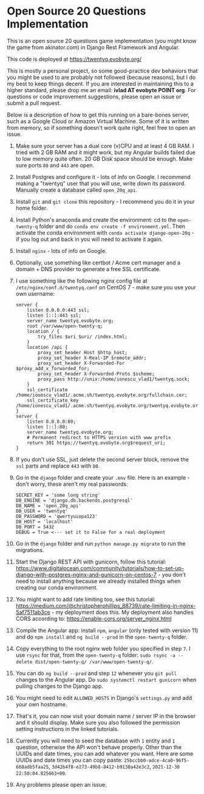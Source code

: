 # Open Source 20 Questions Implementation

This is an open source 20 questions game implementation (you might know the game from akinator.com) in Django Rest Framework and Angular. 

This code is deployed at https://twentyq.evobyte.org/

This is mostly a personal project, so some good-practice dev behaviors that you might be used to are probably not followed (because reasons), but I do my best to keep things decent. If you are interested in maintaining this to a higher standard, please drop me an email: **ivlad AT evobyte POINT org**. For questions or code improvement suggestions, please open an issue or submit a pull request.

Below is a description of how to get this running on a bare-bones server, such as a Google Cloud or Amazon Virtual Machine. Some of it is written from memory, so if something doesn't work quite right, feel free to open an issue.

1. Make sure your server has a dual core (v)CPU and at least 4 GB RAM. I tried with 2 GB RAM and it might work, but my Angular builds failed due to low memory quite often. 20 GB Disk space should be enough. Make sure ports `80` and `443` are open.
2. Install Postgres and configure it - lots of info on Google. I recommend making a "twentyq" user that you will use, write down its password. Manually create a database called `open_20q_api`.
3. Install `git` and `git clone` this repository - I recommend you do it in your home folder.
4. Install Python's anaconda and create the environment: cd to the `open-twenty-q` folder and do `conda env create -f environment.yml`. Then activate the conda environment with `conda activate django-open-20q` - if you log out and back in you will need to activate it again.
5. Install `nginx` - lots of info on Google.
6. Optionally, use something like certbot / Acme cert manager and a domain + DNS provider to generate a free SSL certificate.
7. I use something like the following nginx config file at `/etc/nginx/conf.d/twentyq.conf` on CentOS 7 - make sure you use your own username:

    ```
    server {
        listen 0.0.0.0:443 ssl;
        listen [::]:443 ssl;
        server_name twentyq.evobyte.org;
        root /var/www/open-twenty-q;
        location / {
            try_files $uri $uri/ /index.html;
        }
        location /api {
            proxy_set_header Host $http_host;
            proxy_set_header X-Real-IP $remote_addr;
            proxy_set_header X-Forwarded-For $proxy_add_x_forwarded_for;
            proxy_set_header X-Forwarded-Proto $scheme;
            proxy_pass http://unix:/home/ionescu_vlad1/twentyq.sock;
        }
        ssl_certificate /home/ionescu_vlad1/.acme.sh/twentyq.evobyte.org/fullchain.cer;
        ssl_certificate_key /home/ionescu_vlad1/.acme.sh/twentyq.evobyte.org/twentyq.evobyte.org.key;
    }
    server {
        listen 0.0.0.0:80;
        listen [::]:80;
        server_name twentyq.evobyte.org;
        # Permanent redirect to HTTPS version with www prefix
        return 301 https://twentyq.evobyte.org$request_uri;
    }
    ```
8. If you don't use SSL, just delete the second server block, remove the `ssl` parts and replace `443` with `80`.
9. Go in the `django` folder and create your `.env` file. Here is an example - don't worry, these aren't my real passwords:
    ```
    SECRET_KEY = 'some long string'
    DB_ENGINE = 'django.db.backends.postgresql'
    DB_NAME = 'open_20q_api'
    DB_USER = 'twentyq'
    DB_PASSWORD = 'qwertyuiopa123'
    DB_HOST = 'localhost'
    DB_PORT = 5432
    DEBUG = True <--- set it to False for a real deployment
    ```
10. Go in the `django` folder and run `python manage.py migrate` to run the migrations.
11. Start the Django REST API with gunicorn, follow this tutorial: https://www.digitalocean.com/community/tutorials/how-to-set-up-django-with-postgres-nginx-and-gunicorn-on-centos-7 - you don't need to install anything because we already installed things when creating our conda environment.
12. You might want to add rate limiting too, see this tutorial: https://medium.com/@christopherphillips_88739/rate-limiting-in-nginx-5af7511ab3ce - my deployment does this. My deployment also handles CORS according to: https://enable-cors.org/server_nginx.html
13. Compile the Angular app: install `npm`, `angular` (only tested with version 11) and do `npm install` and `ng build --prod` in the `open-twenty-q` folder.
14. Copy everything to the root nginx web folder you specified in step `7`. I use `rsync` for that, from the `open-twenty-q` folder: `sudo rsync -a --delete dist/open-twenty-q/ /var/www/open-twenty-q/`.
15. You can do `ng build --prod` and step `12` whenever you `git pull` changes to the Angular app. Do `sudo systemctl restart gunicorn` when pulling changes to the Django app.
16. You might need to edit `ALLOWED_HOSTS` in Django's `settings.py` and add your own hostname.
17. That's it, you can now visit your domain name / server IP in the browser and it should display. Make sure you also followed the permission setting instructions in the linked tutorials.
18. Currently you will need to seed the database with `1` entity and `1` question, otherwise the API won't behave properly. Other than the UUIDs and date times, you can add whatever you want. Here are some UUIDs and date times you can copy paste: `25bccbb0-adce-4ca0-96f5-668adb5faa25`, `3d42b4f8-e273-49b8-8412-b9130a42e3c2`, `2021-12-30 22:50:04.825663+00`.
19. Any problems please open an issue.


